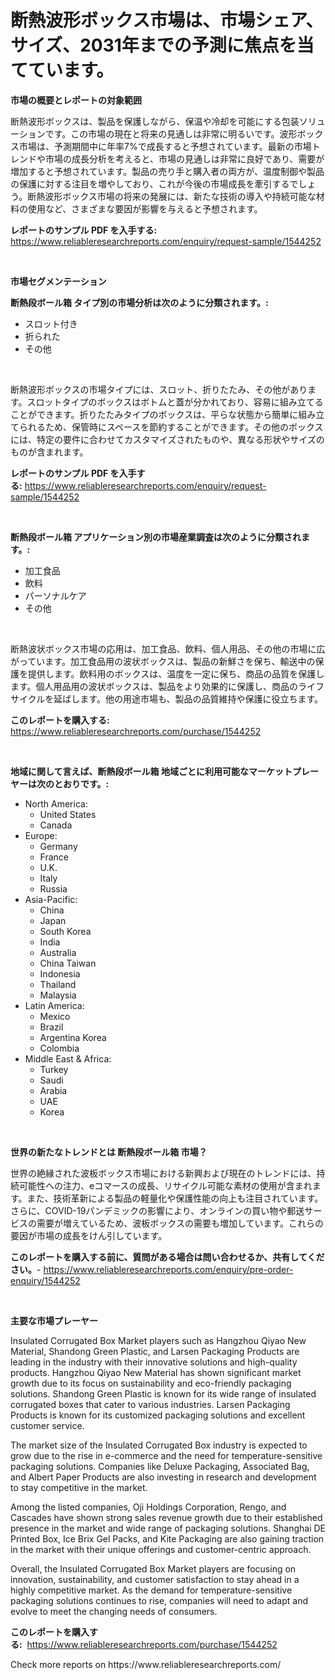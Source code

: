 <p><h1>断熱波形ボックス市場は、市場シェア、サイズ、2031年までの予測に焦点を当てています。</h1></p><p><strong>市場の概要とレポートの対象範囲</strong></p>
<p><p>断熱波形ボックスは、製品を保護しながら、保温や冷却を可能にする包装ソリューションです。この市場の現在と将来の見通しは非常に明るいです。波形ボックス市場は、予測期間中に年率7%で成長すると予想されています。最新の市場トレンドや市場の成長分析を考えると、市場の見通しは非常に良好であり、需要が増加すると予想されています。製品の売り手と購入者の両方が、温度制御や製品の保護に対する注目を増やしており、これが今後の市場成長を牽引するでしょう。断熱波形ボックス市場の将来の発展には、新たな技術の導入や持続可能な材料の使用など、さまざまな要因が影響を与えると予想されます。</p></p>
<p><strong>レポートのサンプル PDF を入手する:</strong> <a href="https://www.reliableresearchreports.com/enquiry/request-sample/1544252">https://www.reliableresearchreports.com/enquiry/request-sample/1544252</a></p>
<p>&nbsp;</p>
<p><strong>市場セグメンテーション</strong></p>
<p><strong>断熱段ボール箱 タイプ別の市場分析は次のように分類されます。:</strong></p>
<p><ul><li>スロット付き</li><li>折られた</li><li>その他</li></ul></p>
<p>&nbsp;</p>
<p><p>断熱波形ボックスの市場タイプには、スロット、折りたたみ、その他があります。スロットタイプのボックスはボトムと蓋が分かれており、容易に組み立てることができます。折りたたみタイプのボックスは、平らな状態から簡単に組み立てられるため、保管時にスペースを節約することができます。その他のボックスには、特定の要件に合わせてカスタマイズされたものや、異なる形状やサイズのものが含まれます。</p></p>
<p><strong>レポートのサンプル PDF を入手する:</strong>&nbsp;<a href="https://www.reliableresearchreports.com/enquiry/request-sample/1544252">https://www.reliableresearchreports.com/enquiry/request-sample/1544252</a></p>
<p>&nbsp;</p>
<p><strong> 断熱段ボール箱 アプリケーション別の市場産業調査は次のように分類されます。:</strong></p>
<p><ul><li>加工食品</li><li>飲料</li><li>パーソナルケア</li><li>その他</li></ul></p>
<p>&nbsp;</p>
<p><p>断熱波状ボックス市場の応用は、加工食品、飲料、個人用品、その他の市場に広がっています。加工食品用の波状ボックスは、製品の新鮮さを保ち、輸送中の保護を提供します。飲料用のボックスは、温度を一定に保ち、商品の品質を保護します。個人用品用の波状ボックスは、製品をより効果的に保護し、商品のライフサイクルを延ばします。他の用途市場も、製品の品質維持や保護に役立ちます。</p></p>
<p><strong>このレポートを購入する:</strong>&nbsp; <a href="https://www.reliableresearchreports.com/purchase/1544252">https://www.reliableresearchreports.com/purchase/1544252</a></p>
<p>&nbsp;</p>
<p><strong>地域に関して言えば、断熱段ボール箱 地域ごとに利用可能なマーケットプレーヤーは次のとおりです。:</strong></p>
<p><ul>
    <li>
        North America:
        <ul>
            <li>United States</li>
            <li>Canada</li>
        </ul>
    </li>
    <li>
        Europe:
        <ul>
            <li>Germany</li>
            <li>France</li>
            <li>U.K.</li>
            <li>Italy</li>
            <li>Russia</li>
        </ul>
    </li>
    <li>
        Asia-Pacific:
        <ul>
            <li>China</li>
            <li>Japan</li>
            <li>South Korea</li>
            <li>India</li>
            <li>Australia</li>
            <li>China Taiwan</li>
            <li>Indonesia</li>
            <li>Thailand</li>
            <li>Malaysia</li>
        </ul>
    </li>
    <li>
        Latin America:
        <ul>
            <li>Mexico</li>
            <li>Brazil</li>
            <li>Argentina Korea</li>
            <li>Colombia</li>
        </ul>
    </li>
    <li>
        Middle East & Africa:
        <ul>
            <li>Turkey</li>
            <li>Saudi</li>
            <li>Arabia</li>
            <li>UAE</li>
            <li>Korea</li>
        </ul>
    </li>
    </ul></p>
<p>&nbsp;</p>
<p><strong>世界の新たなトレンドとは 断熱段ボール箱 市場？</strong></p>
<p><p>世界の絶縁された波板ボックス市場における新興および現在のトレンドには、持続可能性への注力、eコマースの成長、リサイクル可能な素材の使用が含まれます。また、技術革新による製品の軽量化や保護性能の向上も注目されています。さらに、COVID-19パンデミックの影響により、オンラインの買い物や郵送サービスの需要が増えているため、波板ボックスの需要も増加しています。これらの要因が市場の成長をけん引しています。</p></p>
<p><strong>このレポートを購入する前に、質問がある場合は問い合わせるか、共有してください。</strong>- <a href="https://www.reliableresearchreports.com/enquiry/pre-order-enquiry/1544252">https://www.reliableresearchreports.com/enquiry/pre-order-enquiry/1544252</a></p>
<p>&nbsp;</p>
<p><strong>主要な市場プレーヤー</strong></p>
<p><p>Insulated Corrugated Box Market players such as Hangzhou Qiyao New Material, Shandong Green Plastic, and Larsen Packaging Products are leading in the industry with their innovative solutions and high-quality products. Hangzhou Qiyao New Material has shown significant market growth due to its focus on sustainability and eco-friendly packaging solutions. Shandong Green Plastic is known for its wide range of insulated corrugated boxes that cater to various industries. Larsen Packaging Products is known for its customized packaging solutions and excellent customer service.</p><p>The market size of the Insulated Corrugated Box industry is expected to grow due to the rise in e-commerce and the need for temperature-sensitive packaging solutions. Companies like Deluxe Packaging, Associated Bag, and Albert Paper Products are also investing in research and development to stay competitive in the market.</p><p>Among the listed companies, Oji Holdings Corporation, Rengo, and Cascades have shown strong sales revenue growth due to their established presence in the market and wide range of packaging solutions. Shanghai DE Printed Box, Ice Brix Gel Packs, and Kite Packaging are also gaining traction in the market with their unique offerings and customer-centric approach.</p><p>Overall, the Insulated Corrugated Box Market players are focusing on innovation, sustainability, and customer satisfaction to stay ahead in a highly competitive market. As the demand for temperature-sensitive packaging solutions continues to rise, companies will need to adapt and evolve to meet the changing needs of consumers.</p></p>
<p><strong>このレポートを購入する:</strong>&nbsp;&nbsp;<a href="https://www.reliableresearchreports.com/purchase/1544252">https://www.reliableresearchreports.com/purchase/1544252</a></p>
<p>Check more reports on https://www.reliableresearchreports.com/</p>